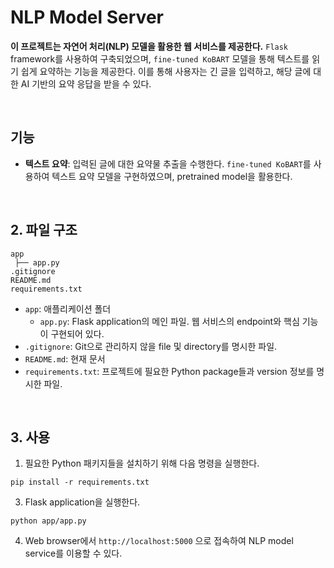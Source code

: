 # NLP Model Server
**이 프로젝트는 자연어 처리(NLP) 모델을 활용한 웹 서비스를 제공한다.** `Flask` framework를 사용하여 구축되었으며, `fine-tuned KoBART` 모델을 통해 텍스트를 읽기 쉽게 요약하는 기능을 제공한다. 이를 통해 사용자는 긴 글을 입력하고, 해당 글에 대한 AI 기반의 요약 응답을 받을 수 있다.

<br>

## 기능
* **텍스트 요약**: 입력된 글에 대한 요약물 추출을 수행한다. `fine-tuned KoBART`를 사용하여 텍스트 요약 모델을 구현하였으며, pretrained model을 활용한다.

<br>

## 2. 파일 구조
```
app
 ├── app.py
.gitignore
README.md
requirements.txt
```
* `app`: 애플리케이션 폴더
  * `app.py`: Flask application의 메인 파일. 웹 서비스의 endpoint와 핵심 기능이 구현되어 있다.
* `.gitignore`: Git으로 관리하지 않을 file 및 directory를 명시한 파일.
* `README.md`: 현재 문서
* `requirements.txt`: 프로젝트에 필요한 Python package들과 version 정보를 명시한 파일.

<br>

## 3. 사용 
1. 필요한 Python 패키지들을 설치하기 위해 다음 명령을 실행한다.
```
pip install -r requirements.txt
```

3. Flask application을 실행한다.
```
python app/app.py
```
4. Web browser에서 `http://localhost:5000` 으로 접속하여 NLP model service를 이용할 수 있다.
